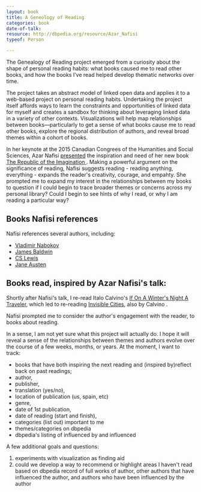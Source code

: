 ```yaml
---
layout: book
title: A Geneology of Reading
categories: book
date-of-talk:
resource: http://dbpedia.org/resource/Azar_Nafisi
typeof: Person

---
```



The Genealogy of Reading project emerged from a curiosity about the
shape of personal reading habits: what books caused me to read other
books, and how the books I’ve read helped develop thematic networks
over time.

The project takes an abstract model of linked open data and applies it
to a web-based project on personal reading habits. Undertaking the
project itself affords ways to learn the constraints and opportunities
of linked data for myself and creates a sandbox for thinking about
leveraging linked data in a variety of other contexts. Visualizations
will help map relationships between books—particularly to get a sense
of what books cause me to read other books, explore the regional
distribution of authors, and reveal broad themes within a cohort of
books.

In her keynote at the 2015 Canadian Congrees of the
Humanities and Social Sciences, <span property="rdfs:label">Azar Nafisi</span>
<a href="http://congress2015.ca/program/events/nafisi">presented</a> the
inspiration and need of her new book <a
href="http://www.worldcat.org/oclc/885983017" typeof="Work">
<span property="rdfs:label">The Republic of the Imagination</span>
<span resource="http://dbpedia.org/resource/Azar_Nafisi" property="creator"></span>
</a>. Making a
powerful argument on the significance of reading, Nafisi suggests
reading - reading anything, everything - expands the reader's
creativity, courage, and empahty. She prompted me to expand my
interest in the relationships between my books to question if I could
begin to trace broader themes or concerns across my personal library?
Could I begin to see hints of why I read, or why I am reading a
particular way?


## Books Nafisi references

Nafisi references several authors, including:

* <a href="http://dbpedia.org/resource/Vladimir_Nabokov" typeof="Person" property="referenced"><span property="rdfs:label">Vladimir Nabokov</span></a>
*  <a href="http://dbpedia.org/resource/James_Baldwin" typeof="Person" property="referenced"><span property="rdfs:label">James Baldwin</span></a>
* <a href="http://dbpedia.org/resource/C._S._Lewis" typeof="Person" property="referenced"><span property="rdfs:label">CS Lewis</span></a>
* <a href="http://dbpedia.org/resource/Jane_Austen" typeof="Person" property="referenced"><span property="rdfs:label">Jane Austen</span></a>

## Books read, inspired by Azar Nafisi's talk:

<div resource="http://www.worldcat.org/oclc/7197128" typeof="Work"
property="purdom:lead_to"> Shortly after Nafisi's talk, I re-read
<span property="creator"
resource="http://dbpedia.org/resource/Italo_Calvino"
typeof="Person"><span property="rdfs:label">Italo Calvino</span></span>'s
<a href="http://www.worldcat.org/oclc/7197128"><span
property="rdfs:label">If On A Winter's Night A Traveler</span></a>,
which led to re-reading <span resource="http://uva.worldcat.org/oclc/3380425"
typeof="Work" property="purdom:lead_to">
<a href="http://uva.worldcat.org/oclc/3380425">
<span property="rdfs:label">Invisible Cities</span></a>, also by
<span resource="http://dbpedia.org/resource/Italo_Calvino" property="creator">Calvino</span> </span>.</div>

Nafisi prompted me to consider the author's engagement with the
reader, to books about reading.

In a sense, I am not yet sure what this project will actually do. I
hope it will reveal a sense of the relationships between themes and
authors evolve over the course of a few weeks, months, or years. At
the moment, I want to track:

* books that have both inspiring the next reading and (inspired
by)reflect back on past readings;
* author,
* publisher,
* translation (yes/no),
* location of publication (us, spain, etc)
* genre,
* date of 1st publication,
* date of reading (start and finish),
* categories (list out) important to me
* themes/categories on dbpedia
* dbpedia's listing of influenced by and influenced

A few additional goals and questions:

1. experiments with visualization as finding aid
2. could we develop a way to recommend or highlight areas I haven't
   read based on dbpedia record of full works of author, other authors
   that have influenced the author, and authors who have been
   influenced by the author
